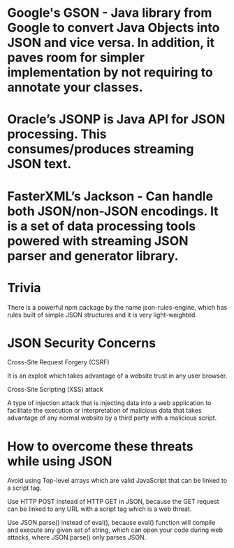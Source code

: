 # Google's GSON - Java library from Google to convert Java Objects into JSON and vice versa. In addition, it paves room for simpler implementation by not requiring to annotate your classes.

# Oracle’s JSONP is Java API for JSON processing. This consumes/produces streaming JSON text.

# FasterXML’s Jackson - Can handle both JSON/non-JSON encodings. It is a set of data processing tools powered with streaming JSON parser and generator library.

# Trivia
There is a powerful npm package by the name json-rules-engine, which has rules built of simple JSON structures and it is very light-weighted.


# JSON Security Concerns
Cross-Site Request Forgery (CSRF)

It is an exploit which takes advantage of a website trust in any user browser.

Cross-Site Scripting (XSS) attack

A type of injection attack that is injecting data into a web application to facilitate the execution or interpretation of malicious data that takes advantage of any normal website by a third party with a malicious script.


# How to overcome these threats while using JSON
Avoid using Top-level arrays which are valid JavaScript that can be linked to a script tag.

Use HTTP POST instead of HTTP GET in JSON, because the GET request can be linked to any URL with a script tag which is a web threat.

Use JSON.parse() instead of eval(), because eval() function will compile and execute any given set of string, which can open your code during web attacks, where JSON.parse() only parses JSON.